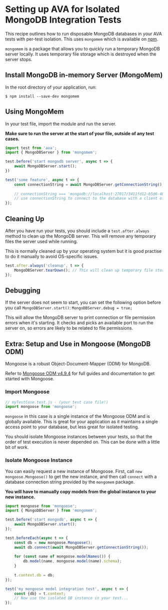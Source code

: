 # Setting up AVA for Isolated MongoDB Integration Tests

This recipe outlines how to run disposable MongoDB databases in your AVA tests with per-test isolation.
This uses `mongomem` which is available on [npm](https://www.npmjs.com/package/mongomem).

`mongomem` is a package that allows you to quickly run a temporary MongoDB server locally.
It uses temporary file storage which is destroyed when the server stops. 

## Install MongoDB in-memory Server (MongoMem)
In the root directory of your application, run:

```console
$ npm install --save-dev mongomem
```

## Using MongoMem
In your test file, import the module and run the server.
 
**Make sure to run the server at the start of your file, outside of any test cases.**

```javascript
import test from 'ava';
import { MongoDBServer } from 'mongomem';

test.before('start mongodb server', async t => {
	await MongoDBServer.start();
})

test('some feature', async t => {
	const connectionString = await MongoDBServer.getConnectionString();
	
	// connectionString === 'mongodb://localhost:27017/3411fd12-b5d6-4860-854c-5bbdb011cb93'
	// use connectionString to connect to the database with a client of your choice. See below for usage with Mongoose.
});

```

## Cleaning Up

After you have run your tests, you should include a `test.after.always` method to clean up the MongoDB server.
This will remove any temporary files the server used while running.

This is normally cleaned up by your operating system but it is good practise to do it manually to avoid OS-specific issues.

```javascript
test.after.always('cleanup', t => {
	MongoDBServer.tearDown(); // This will clean up temporary file storage.
});
```


## Debugging
If the server does not seem to start, you can set the following option before you call `MongoDBServer.start()`:
`MongoDBServer.debug = true;`

This will allow the MongoDB server to print connection or file permission errors when it's starting.
It checks and picks an available port to run the server on, so errors are likely to be related to file permissions.

## Extra: Setup and Use in Mongoose (MongoDB ODM)
Mongoose is a robust Object-Document-Mapper (ODM) for MongoDB.

Refer to [Mongoose ODM v4.9.4](http://mongoosejs.com/index.html) for full guides and documentation to get started with Mongoose.

### Import Mongoose

```javascript
// myTestCase.test.js - (your test case file!)
import mongoose from 'mongoose';
```

`mongoose` in this case is a single instance of the Mongoose ODM and is globally available. This is great for your application as it maintains a single access point to your database, but less great for isolated testing. 

You should isolate Mongoose instances between your tests, so that the order of test execution is never depended on.
This can be done with a little bit of work.

### Isolate Mongoose Instance

You can easily request a new instance of Mongoose.
First, call `new mongoose.Mongoose()` to get the new instance, and then call `connect` with a database connection string provided by the `mongomem` package.

**You will have to manually copy models from the global instance to your new instance.**

```javascript
import mongoose from 'mongoose';
import { MongoDBServer } from 'mongomem';

test.before('start mongodb', async t => {
	await MongoDBServer.start();
});

test.beforeEach(async t => {
	const db = new mongoose.Mongoose();
	await db.connect(await MongoDBServer.getConnectionString());
	
	for (const name of mongoose.modelNames()) {
		db.model(name, mongoose.model(name).schema);
	}
	
	t.context.db = db;
});

test('my mongoose model integration test', async t => {
	const {db} = t.context;
	// Now use the isolated DB instance in your test...
});
```
